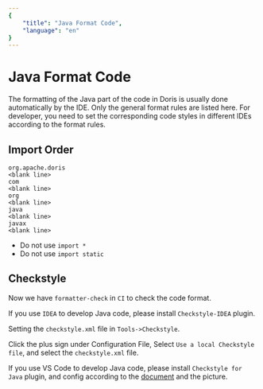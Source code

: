 ```yaml
---
{
    "title": "Java Format Code",
    "language": "en"
}
---
```


<!-- 
Licensed to the Apache Software Foundation (ASF) under one
or more contributor license agreements.  See the NOTICE file
distributed with this work for additional information
regarding copyright ownership.  The ASF licenses this file
to you under the Apache License, Version 2.0 (the
"License"); you may not use this file except in compliance
with the License.  You may obtain a copy of the License at

  http://www.apache.org/licenses/LICENSE-2.0

Unless required by applicable law or agreed to in writing,
software distributed under the License is distributed on an
"AS IS" BASIS, WITHOUT WARRANTIES OR CONDITIONS OF ANY
KIND, either express or implied.  See the License for the
specific language governing permissions and limitations
under the License.
-->

# Java Format Code

The formatting of the Java part of the code in Doris is usually done automatically by the IDE. Only the general format rules are listed here. For developer, you need to set the corresponding code styles in different IDEs according to the format rules.

## Import Order

```
org.apache.doris
<blank line>
com
<blank line>
org
<blank line>
java
<blank line>
javax
<blank line>
```

* Do not use `import *`
* Do not use `import static`

## Checkstyle

Now we have `formatter-check` in `CI` to check the code format.

If you use `IDEA` to develop Java code, please install `Checkstyle-IDEA` plugin.

Setting the `checkstyle.xml` file in `Tools->Checkstyle`.

Click the plus sign under Configuration File, Select `Use a local Checkstyle file`, and select the `checkstyle.xml` file.

If you use VS Code to develop Java code, please install `Checkstyle for Java` plugin, and config according to the [document](https://code.visualstudio.com/docs/java/java-linting) and the picture.
